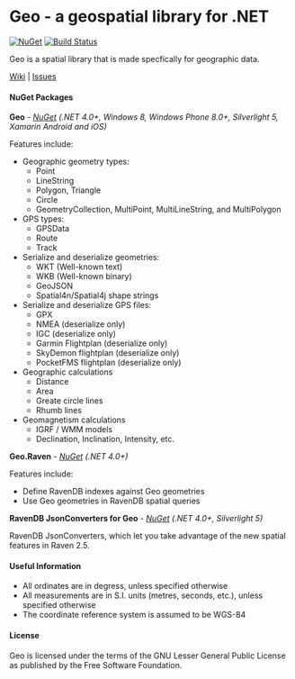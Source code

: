 # Geo - a geospatial library for .NET

[![NuGet](https://img.shields.io/nuget/dt/Geo.svg)]()
[![Build Status](https://travis-ci.org/sibartlett/Geo.svg?branch=master)](https://travis-ci.org/sibartlett/Geo)

Geo is a spatial library that is made specfically for geographic data.

[Wiki](https://github.com/sibartlett/Geo/wiki) | [Issues](https://github.com/sibartlett/Geo/issues)

#### NuGet Packages

__Geo__ - _[NuGet](https://nuget.org/packages/Geo) (.NET 4.0+, Windows 8, Windows Phone 8.0+, Silverlight 5, Xamarin Android and iOS)_

Features include:
* Geographic geometry types:
	* Point
	* LineString
	* Polygon, Triangle
	* Circle
	* GeometryCollection, MultiPoint, MultiLineString, and MultiPolygon
* GPS types:
	* GPSData
	* Route
	* Track
* Serialize and deserialize geometries:
	* WKT (Well-known text)
	* WKB (Well-known binary)
	* GeoJSON
	* Spatial4n/Spatial4j shape strings
* Serialize and deserialize GPS files:
	* GPX
	* NMEA (deserialize only)
	* IGC (deserialize only)
	* Garmin Flightplan (deserialize only)
	* SkyDemon flightplan (deserialize only)
	* PocketFMS flightplan (deserialize only)
* Geographic calculations
	* Distance
	* Area
	* Greate circle lines
	* Rhumb lines
* Geomagnetism calculations
	* IGRF / WMM models
	* Declination, Inclination, Intensity, etc.

__Geo.Raven__ - _[NuGet](https://nuget.org/packages/Geo.Raven) (.NET 4.0+)_

Features include:
* Define RavenDB indexes against Geo geometries
* Use Geo geometries in RavenDB spatial queries

__RavenDB JsonConverters for Geo__ - _[NuGet](https://www.nuget.org/packages/RavenDB.Client.Spatial.Geo) (.NET 4.0+, Silverlight 5)_

RavenDB JsonConverters, which let you take advantage of the new spatial features in Raven 2.5.

#### Useful Information

* All ordinates are in degress, unless specified otherwise
* All measurements are in S.I. units (metres, seconds, etc.), unless specified otherwise
* The coordinate reference system is assumed to be WGS-84

#### License

Geo is licensed under the terms of the GNU Lesser General Public License as published by the Free Software Foundation.
